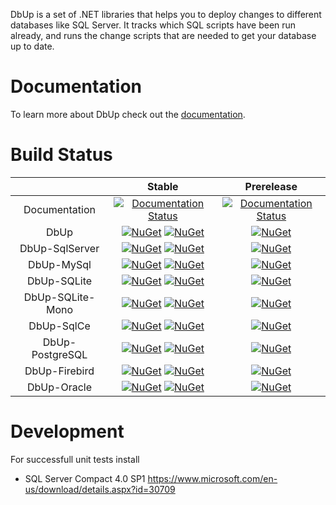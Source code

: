 DbUp is a set of .NET libraries that helps you to deploy changes to different databases like SQL Server. It tracks which SQL scripts have been run already, and runs the change scripts that are needed to get your database up to date.

# Documentation

To learn more about DbUp check out the [documentation](https://dbup.readthedocs.io/en/latest/).

# Build Status

|                  |                                                                                                               Stable                                                                                                               |                                                                 Prerelease                                                                  |
| :--------------: | :--------------------------------------------------------------------------------------------------------------------------------------------------------------------------------------------------------------------------------: | :-----------------------------------------------------------------------------------------------------------------------------------------: |
|  Documentation   |                                            [![Documentation Status](https://readthedocs.org/projects/dbup/badge/?version=stable)](https://readthedocs.org/projects/dbup/?badge=stable)                                             | [![Documentation Status](https://readthedocs.org/projects/dbup/badge/?version=latest)](https://readthedocs.org/projects/dbup/?badge=latest) |
|       DbUp       |                         [![NuGet](https://img.shields.io/nuget/dt/DbUp.svg)](https://www.nuget.org/packages/dbup) [![NuGet](https://img.shields.io/nuget/v/DbUp.svg)](https://www.nuget.org/packages/dbup)                         |                         [![NuGet](https://img.shields.io/nuget/vpre/DbUp.svg)](https://www.nuget.org/packages/dbup)                         |
|  DbUp-SqlServer  |     [![NuGet](https://img.shields.io/nuget/dt/dbup-sqlserver.svg)](https://www.nuget.org/packages/dbup-sqlserver) [![NuGet](https://img.shields.io/nuget/v/dbup-sqlserver.svg)](https://www.nuget.org/packages/dbup-sqlserver)     |               [![NuGet](https://img.shields.io/nuget/vpre/dbup-sqlserver.svg)](https://www.nuget.org/packages/dbup-sqlserver)               |
|    DbUp-MySql    |             [![NuGet](https://img.shields.io/nuget/dt/dbup-mysql.svg)](https://www.nuget.org/packages/dbup-mysql) [![NuGet](https://img.shields.io/nuget/v/dbup-mysql.svg)](https://www.nuget.org/packages/dbup-mysql)             |                   [![NuGet](https://img.shields.io/nuget/vpre/dbup-mysql.svg)](https://www.nuget.org/packages/dbup-mysql)                   |
|   DbUp-SQLite    |           [![NuGet](https://img.shields.io/nuget/dt/dbup-sqlite.svg)](https://www.nuget.org/packages/dbup-sqlite) [![NuGet](https://img.shields.io/nuget/v/dbup-sqlite.svg)](https://www.nuget.org/packages/dbup-sqlite)           |                  [![NuGet](https://img.shields.io/nuget/vpre/dbup-sqlite.svg)](https://www.nuget.org/packages/dbup-sqlite)                  |
| DbUp-SQLite-Mono | [![NuGet](https://img.shields.io/nuget/dt/dbup-sqlite-mono.svg)](https://www.nuget.org/packages/dbup-sqlite-mono) [![NuGet](https://img.shields.io/nuget/v/dbup-sqlite-mono.svg)](https://www.nuget.org/packages/dbup-sqlite-mono) |             [![NuGet](https://img.shields.io/nuget/vpre/dbup-sqlite-mono.svg)](https://www.nuget.org/packages/dbup-sqlite-mono)             |
|    DbUp-SqlCe    |             [![NuGet](https://img.shields.io/nuget/dt/dbup-sqlce.svg)](https://www.nuget.org/packages/dbup-sqlce) [![NuGet](https://img.shields.io/nuget/v/dbup-sqlce.svg)](https://www.nuget.org/packages/dbup-sqlce)             |                   [![NuGet](https://img.shields.io/nuget/vpre/dbup-sqlce.svg)](https://www.nuget.org/packages/dbup-sqlce)                   |
| DbUp-PostgreSQL  |   [![NuGet](https://img.shields.io/nuget/dt/dbup-postgresql.svg)](https://www.nuget.org/packages/dbup-postgresql) [![NuGet](https://img.shields.io/nuget/v/dbup-postgresql.svg)](https://www.nuget.org/packages/dbup-postgresql)   |              [![NuGet](https://img.shields.io/nuget/vpre/dbup-postgresql.svg)](https://www.nuget.org/packages/dbup-postgresql)              |
|  DbUp-Firebird   |       [![NuGet](https://img.shields.io/nuget/dt/dbup-firebird.svg)](https://www.nuget.org/packages/dbup-firebird) [![NuGet](https://img.shields.io/nuget/v/dbup-firebird.svg)](https://www.nuget.org/packages/dbup-firebird)       |                [![NuGet](https://img.shields.io/nuget/vpre/dbup-firebird.svg)](https://www.nuget.org/packages/dbup-firebird)                |
|   DbUp-Oracle    |           [![NuGet](https://img.shields.io/nuget/dt/dbup-oracle.svg)](https://www.nuget.org/packages/dbup-oracle) [![NuGet](https://img.shields.io/nuget/v/dbup-oracle.svg)](https://www.nuget.org/packages/dbup-oracle)           |                  [![NuGet](https://img.shields.io/nuget/vpre/dbup-oracle.svg)](https://www.nuget.org/packages/dbup-oracle)                  |

# Development

For successfull unit tests install

- SQL Server Compact 4.0 SP1 https://www.microsoft.com/en-us/download/details.aspx?id=30709
